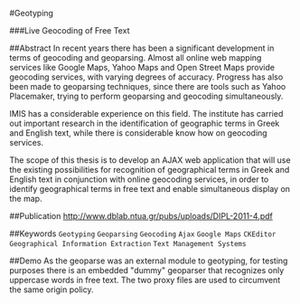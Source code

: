 #Geotyping

###Live Geocoding of Free Text

##Abstract
In recent years there has been a significant development in terms of geocoding and geoparsing. Almost all online 
web mapping services like Google Maps, Yahoo Maps and  Open 
Street Maps provide geocoding services, with varying degrees of accuracy. Progress has also been 
made to geoparsing techniques, since there are tools such as Yahoo Placemaker, trying to perform
geoparsing and geocoding simultaneously.

IMIS has a considerable experience on this field.  The institute has carried out  important 
research in the identification of geographic terms in  Greek and English text, while there is 
considerable know how on geocoding  services.

The scope of this thesis is to develop an AJAX web application that will use the existing 
possibilities for recognition of geographical terms in Greek and English  text in conjunction with 
online geocoding services,  in order  to identify geographical terms  in free text and  enable 
simultaneous display on the map.

##Publication
http://www.dblab.ntua.gr/pubs/uploads/DIPL-2011-4.pdf

##Keywords
`Geotyping` `Geoparsing`  `Geocoding` `Ajax` `Google Maps` `CKEditor` `Geographical Information Extraction` `Text Management Systems`

##Demo
As the geoparse was an external module to geotyping, for testing purposes there is an embedded "dummy" geoparser that recognizes only 
uppercase words in free text. The two proxy files are used to circumvent the same origin policy.